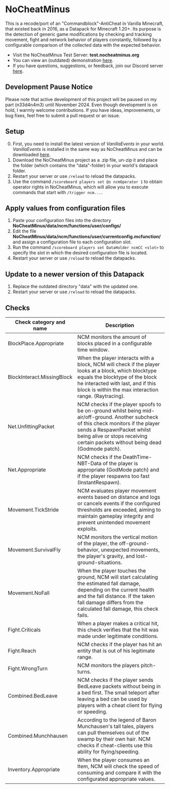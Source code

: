 # NoCheatMinus
 This is a recode/port of an "Commandblock"-AntiCheat in Vanilla Minecraft, that existed back in 2016, as a Datapack for Minecraft 1.20+. Its purpose is the detection of generic game modifications by checking and tracking movement, fight and network behavior of players constantly, followed by a configurable comparison of the collected data with the expected behavior.
 - Visit the NoCheatMinus Test Server: **test.nocheatminus.org**
 - You can view an (outdated) demonstration [here](https://www.youtube.com/watch?v=2KCD2lIC0bc).
 - If you have questions, suggestions, or feedback, join our Discord server [here](https://discord.gg/PrW5FH25nn).

## Development Pause Notice
Please note that active development of this project will be paused on my part (n33d4n4m3) until November 2024. Even though development is on hold, I warmly welcome contributions. If you have ideas, improvements, or bug fixes, feel free to submit a pull request or an issue.

## Setup
0. First, you need to install the latest version of *VanillaEvents* in your world. *VanillaEvents* is installed in the same way as NoCheatMinus and can be downloaded [here](https://github.com/n33d4n4m3/VanillaEvents).
1. Download the NoCheatMinus project as a .zip file, un-zip it and place the folder (which contains the "data"-folder) in your world's datapack folder.
2. Restart your server or use `/reload` to reload the datapacks.
3. Use the command `/scoreboard players set @s ncmOperator 1` to obtain operator rights in NoCheatMinus, which will allow you to execute commands that start with `/trigger ncm...`.

## Apply values from configuration files
1. Paste your configuration files into the directory **NoCheatMinus/data/ncm/functions/user/configs/**
2. Edit the file **NoCheatMinus/data/ncm/functions/user/currentconfig.mcfunction/** and assign a configuration file to each configuration slot.
3. Run the command `/scoreboard players set DataHolder ncmCC <slot>` to specify the slot in which the desired configuration file is located.
4. Restart your server or use `/reload` to reload the datapacks.

## Update to a newer version of this Datapack
1. Replace the outdated directory "data" with the updated one.
2. Restart your server or use `/reload` to reload the datapacks.

## Checks
| Check category and name | Description |
| ----------------------- | ----------- |
| BlockPlace.Appropriate | NCM monitors the amount of blocks placed in a configurable time window. |
| BlockInteract.MissingBlock | When the player interacts with a block, NCM will check if the player looks at a block, which blocktype equals the blocktype of the block he interacted with last, and if this block is within the max interaction range. (Raytracing). |
| Net.UnfittingPacket | NCM checks if the player spoofs to be on-ground whilst being mid-air/off-ground. Another subcheck of this check monitors if the player sends a RespawnPacket whilst being alive or stops receiving certain packets without being dead (Godmode patch). |
| Net.Appropriate | NCM checks if the DeathTime-NBT-Data of the player is appropriate (GodMode patch) and if the player respawns too fast (InstantRespawn). |
| Movement.TickStride | NCM evaluates player movement events based on distance and logs or cancels events if the configured thresholds are exceeded, aiming to maintain gameplay integrity and prevent unintended movement exploits. |
| Movement.SurvivalFly | NCM monitors the vertical motion of the player, the off-ground-behavior, unexpected movements, the player's gravity, and lost-ground-situations. |
| Movement.NoFall | When the player touches the ground, NCM will start calculating the estimated fall damage, depending on the current health and the fall distance. If the taken fall damage differs from the calculated fall damage, this check fails. |
| Fight.Criticals | When a player makes a critical hit, this check verifies that the hit was made under legitimate conditions. |
| Fight.Reach | NCM checks if the player has hit an entity that is out of his legitimate range. |
| Fight.WrongTurn | NCM monitors the players pitch-turns. |
| Combined.BedLeave | NCM checks if the player sends BedLeave packets without being in a bed first. The small teleport after leaving a bed can be used by players with a cheat client for flying or speeding. |
| Combined.Munchhausen | According to the legend of Baron Munchausen's tall tales, players can pull themselves out of the swamp by their own hair. NCM checks if cheat-clients use this ability for flying/speeding. |
| Inventory.Appropriate | When the player consumes an Item, NCM will check the speed of consuming and compare it with the configurated appropriate values. |
